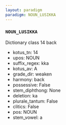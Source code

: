 ```yaml
---
layout: paradigm
paradigm: NOUN_LUSIKKA
---
```

### ` NOUN_LUSIKKA `

Dictionary class 14 back
* kotus_tn: 14
* upos: NOUN
* suffix_regex: kka
* kotus_av: A
* grade_dir: weaken
* harmony: back
* possessive: False
* stem_diphthong: None
* deletion: ka
* plurale_tantum: False
* clitics: False
* pos: NOUN
* stem_vowel: a
